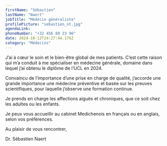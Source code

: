 ```yaml
---
firstName: "Sébastien"
lastName: "Naert"
jobTitle: "Médecin généraliste"
profilePicture: "sebastien_nt.jpg"
agendaLink:
phoneNumber: "+32 456 89 23 96"
date: 2024-10-12T24:27:44.176Z
category: "Médecins"
---
```


J’ai à cœur le soin et le bien-être global de mes patients. C’est cette raison qui m’a conduit à me spécialiser en médecine générale, domaine dans lequel j’ai obtenu le diplôme de l’UCL en 2024. 

Convaincu de l’importance d’une prise en charge de qualité, j’accorde une grande importance une médecine préventive et basée sur les preuves scientifiques, pour laquelle j’observe une formation continue. 

Je prends en charge les affections aiguës et chroniques, que ce soit chez les adultes ou les enfants. 

Je peux vous accueillir au cabinet Medichenois en français ou en anglais, selon vos préférences.

Au plaisir de vous rencontrer,

Dr. Sébastien Naert
